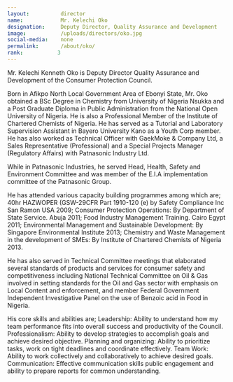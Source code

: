 ```yaml
---
layout:          director
name:            Mr. Kelechi Oko
designation:     Deputy Director, Quality Assurance and Development
image:           /uploads/directors/oko.jpg
social-media:    none
permalink:       /about/oko/
rank:           3
---
```

Mr. Kelechi Kenneth Oko is Deputy Director Quality Assurance and Development of the Consumer Protection Council.

Born in Afikpo North Local Government Area of Ebonyi State, Mr. Oko obtained a BSc Degree in Chemistry from University of Nigeria Nsukka and a Post Graduate Diploma in Public Administration from the National Open University of Nigeria. He is also a Professional Member of the Institute of Chartered Chemists of Nigeria. He has served as a Tutorial and Laboratory Supervision Assistant in Bayero University Kano as a Youth Corp member. He has also worked as Technical Officer with GaekMoke &amp; Company Ltd, a Sales Representative (Professional) and a Special Projects Manager (Regulatory Affairs) with Patnasonic Industry Ltd.

While in Patnasonic Industries, he served Head, Health, Safety and Environment Committee and was member of the E.I.A implementation committee of the Patnasonic Group.

He has attended various capacity building programmes among which are; 40hr HAZWOPER (GSW-29CFR Part 1910-120 (e) by Safety Compliance Inc San Ramon USA 2009; Consumer Protection Operations: By Department of State Service. Abuja 2011; Food Industry Management Training. Cairo Egypt 2011; Environmental Management and Sustainable Development: By Singapore Environmental Institute 2013; Chemistry and Waste Management in the development of SMEs: By Institute of Chartered Chemists of Nigeria 2013.

He has also served in Technical Committee meetings that elaborated several standards of products and services for consumer safety and competitiveness including National Technical Committee on Oil &amp; Gas involved in setting standards for the Oil and Gas sector with emphasis on Local Content and enforcement, and member Federal Government Independent Investigative Panel on the use of Benzoic acid in Food in Nigeria.

His core skills and abilities are; Leadership: Ability to understand how my team performance fits into overall success and productivity of the Council. Professionalism: Ability to develop strategies to accomplish goals and achieve desired objective. Planning and organizing: Ability to prioritize tasks, work on tight deadlines and coordinate effectively. Team Work: Ability to work collectively and collaboratively to achieve desired goals. Communication: Effective communication skills public engagement and ability to prepare reports for common understanding.